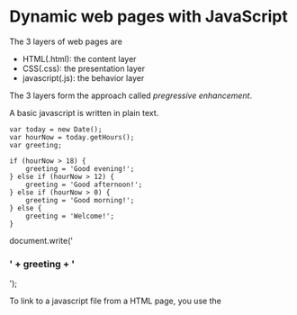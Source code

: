 # Dynamic web pages with JavaScript

The 3 layers of web pages are

- HTML(.html): the content layer
- CSS(.css): the presentation layer
- javascript(.js): the behavior layer

The 3 layers form the approach called *pregressive enhancement*.

A basic javascript is written in plain text.
```
var today = new Date();
var hourNow = today.getHours();
var greeting;

if (hourNow > 18) {
    greeting = 'Good evening!';
} else if (hourNow > 12) {
    greeting = 'Good afternoon!';
} else if (hourNow > 0) {
    greeting = 'Good morning!';
} else {
    greeting = 'Welcome!';
}
```
document.write('<h3>' + greeting + '</h3>');

To link to a javascript file from a HTML page, you use the <script> element to tell the brouser that it is coming across as a script. 
```
 <script scr="js/add-content.js"></script>
